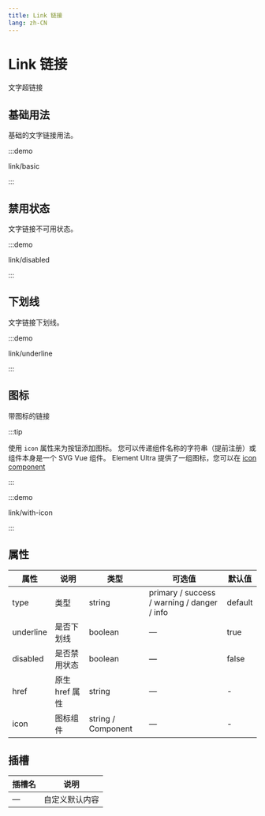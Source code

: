 ```yaml
---
title: Link 链接
lang: zh-CN
---
```


# Link 链接

文字超链接

## 基础用法

基础的文字链接用法。

:::demo

link/basic

:::

## 禁用状态

文字链接不可用状态。

:::demo

link/disabled

:::

## 下划线

文字链接下划线。

:::demo

link/underline

:::

## 图标

带图标的链接

:::tip

使用 `icon` 属性来为按钮添加图标。 您可以传递组件名称的字符串（提前注册）或组件本身是一个 SVG Vue 组件。 Element Ultra 提供了一组图标，您可以在 [icon component](/component/icon)

:::

:::demo

link/with-icon

:::

## 属性

| 属性        | 说明         | 类型                 | 可选值                                         | 默认值     |
| --------- | ---------- | ------------------ | ------------------------------------------- | ------- |
| type      | 类型         | string             | primary / success / warning / danger / info | default |
| underline | 是否下划线      | boolean            | —                                           | true    |
| disabled  | 是否禁用状态     | boolean            | —                                           | false   |
| href      | 原生 href 属性 | string             | —                                           | -       |
| icon      | 图标组件       | string / Component | —                                           | -       |

## 插槽

| 插槽名 | 说明      |
| --- | ------- |
| —   | 自定义默认内容 |
